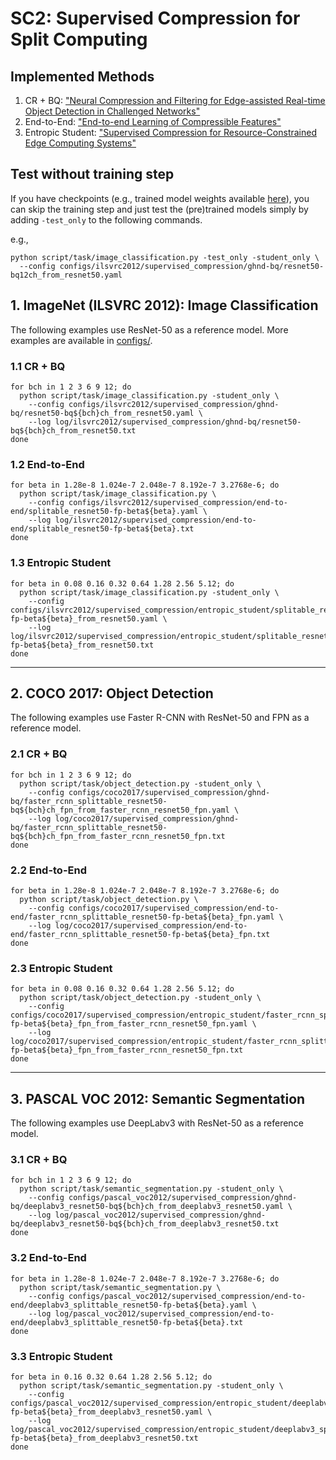 # SC2: Supervised Compression for Split Computing

## Implemented Methods
1. CR + BQ: ["Neural Compression and Filtering for Edge-assisted Real-time Object Detection in Challenged Networks"](https://arxiv.org/abs/2007.15818)
2. End-to-End: ["End-to-end Learning of Compressible Features"](https://arxiv.org/abs/2007.11797) 
3. Entropic Student: ["Supervised Compression for Resource-Constrained Edge Computing Systems"](https://openaccess.thecvf.com/content/WACV2022/html/Matsubara_Supervised_Compression_for_Resource-Constrained_Edge_Computing_Systems_WACV_2022_paper.html)

## Test without training step
If you have checkpoints (e.g., trained model weights available [here](https://github.com/yoshitomo-matsubara/sc2-benchmark#checkpoints)), 
you can skip the training step and just test the (pre)trained models simply by adding `-test_only` to the following commands.

e.g.,
```shell
python script/task/image_classification.py -test_only -student_only \
  --config configs/ilsvrc2012/supervised_compression/ghnd-bq/resnet50-bq12ch_from_resnet50.yaml
```

## 1. ImageNet (ILSVRC 2012): Image Classification
The following examples use ResNet-50 as a reference model. More examples are available in [configs/](https://github.com/yoshitomo-matsubara/sc2-benchmark/tree/main/configs).

### 1.1 CR + BQ
```shell
for bch in 1 2 3 6 9 12; do
  python script/task/image_classification.py -student_only \
    --config configs/ilsvrc2012/supervised_compression/ghnd-bq/resnet50-bq${bch}ch_from_resnet50.yaml \
    --log log/ilsvrc2012/supervised_compression/ghnd-bq/resnet50-bq${bch}ch_from_resnet50.txt
done
```

### 1.2 End-to-End
```shell
for beta in 1.28e-8 1.024e-7 2.048e-7 8.192e-7 3.2768e-6; do 
  python script/task/image_classification.py \
    --config configs/ilsvrc2012/supervised_compression/end-to-end/splitable_resnet50-fp-beta${beta}.yaml \
    --log log/ilsvrc2012/supervised_compression/end-to-end/splitable_resnet50-fp-beta${beta}.txt
done
```

### 1.3 Entropic Student
```shell
for beta in 0.08 0.16 0.32 0.64 1.28 2.56 5.12; do 
  python script/task/image_classification.py -student_only \
    --config configs/ilsvrc2012/supervised_compression/entropic_student/splitable_resnet50-fp-beta${beta}_from_resnet50.yaml \
    --log log/ilsvrc2012/supervised_compression/entropic_student/splitable_resnet50-fp-beta${beta}_from_resnet50.txt
done
```

---

## 2. COCO 2017: Object Detection
The following examples use Faster R-CNN with ResNet-50 and FPN as a reference model.

### 2.1 CR + BQ

```shell
for bch in 1 2 3 6 9 12; do
  python script/task/object_detection.py -student_only \
    --config configs/coco2017/supervised_compression/ghnd-bq/faster_rcnn_splittable_resnet50-bq${bch}ch_fpn_from_faster_rcnn_resnet50_fpn.yaml \
    --log log/coco2017/supervised_compression/ghnd-bq/faster_rcnn_splittable_resnet50-bq${bch}ch_fpn_from_faster_rcnn_resnet50_fpn.txt
done
```

### 2.2 End-to-End
```shell
for beta in 1.28e-8 1.024e-7 2.048e-7 8.192e-7 3.2768e-6; do 
  python script/task/object_detection.py \
    --config configs/coco2017/supervised_compression/end-to-end/faster_rcnn_splittable_resnet50-fp-beta${beta}_fpn.yaml \
    --log log/coco2017/supervised_compression/end-to-end/faster_rcnn_splittable_resnet50-fp-beta${beta}_fpn.txt
done
```

### 2.3 Entropic Student
```shell
for beta in 0.08 0.16 0.32 0.64 1.28 2.56 5.12; do 
  python script/task/object_detection.py -student_only \
    --config configs/coco2017/supervised_compression/entropic_student/faster_rcnn_splittable_resnet50-fp-beta${beta}_fpn_from_faster_rcnn_resnet50_fpn.yaml \
    --log log/coco2017/supervised_compression/entropic_student/faster_rcnn_splittable_resnet50-fp-beta${beta}_fpn_from_faster_rcnn_resnet50_fpn.txt
done
```

---

## 3. PASCAL VOC 2012: Semantic Segmentation
The following examples use DeepLabv3 with ResNet-50 as a reference model.

### 3.1 CR + BQ

```shell
for bch in 1 2 3 6 9 12; do
  python script/task/semantic_segmentation.py -student_only \ 
    --config configs/pascal_voc2012/supervised_compression/ghnd-bq/deeplabv3_resnet50-bq${bch}ch_from_deeplabv3_resnet50.yaml \
    --log log/pascal_voc2012/supervised_compression/ghnd-bq/deeplabv3_resnet50-bq${bch}ch_from_deeplabv3_resnet50.txt
done
```

### 3.2 End-to-End
```shell
for beta in 1.28e-8 1.024e-7 2.048e-7 8.192e-7 3.2768e-6; do 
  python script/task/semantic_segmentation.py \
    --config configs/pascal_voc2012/supervised_compression/end-to-end/deeplabv3_splittable_resnet50-fp-beta${beta}.yaml \
    --log log/pascal_voc2012/supervised_compression/end-to-end/deeplabv3_splittable_resnet50-fp-beta${beta}.txt
done
```

### 3.3 Entropic Student
```shell
for beta in 0.16 0.32 0.64 1.28 2.56 5.12; do 
  python script/task/semantic_segmentation.py -student_only \
    --config configs/pascal_voc2012/supervised_compression/entropic_student/deeplabv3_splittable_resnet50-fp-beta${beta}_from_deeplabv3_resnet50.yaml \
    --log log/pascal_voc2012/supervised_compression/entropic_student/deeplabv3_splittable_resnet50-fp-beta${beta}_from_deeplabv3_resnet50.txt
done
```
